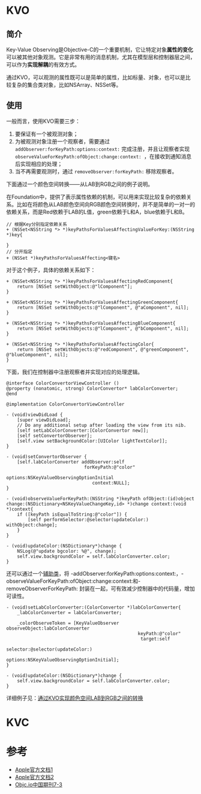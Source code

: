 # KVO
## 简介
Key-Value Observing是Objective-C的一个重要机制，它让特定对象**属性的变化**可以被其他对象观测。它是非常有用的消息机制，尤其在模型层和控制器层之间，可以作为**实现解耦**的有效方式。

通过KVO，可以观测的属性既可以是简单的属性，比如标量、对象，也可以是比较复杂的集合类对象，比如NSArray、NSSet等。

## 使用

一般而言，使用KVO需要三步：
1. 要保证有一个被观测对象；
2. 为被观测对象注册一个观察者，需要通过 `addObserver:forKeyPath:options:context:` 完成注册，并且让观察者实现`observeValueForKeyPath:ofObject:change:context: `，在接收到通知消息后实现相应的处理；
3. 当不再需要观测时，通过 `removeObserver:forKeyPath:` 移除观察者。

下面通过一个颜色空间转换——从LAB到RGB之间的例子说明。

在Foundation中，提供了表示属性依赖的机制，可以用来实现比较复杂的依赖关系。比如在将颜色从LAB颜色空间向RGB颜色空间转换时，并不是简单的一对一的依赖关系，而是Red依赖于LAB的L值，green依赖于L和A，blue依赖于L和B。

```objc
// 根据Key分别指定依赖关系
+ (NSSet<NSString *> *)keyPathsForValuesAffectingValueForKey:(NSString *)key{
    
}
// 分开指定
+ (NSSet *)keyPathsForValuesAffecting<键名>
```

对于这个例子，具体的依赖关系如下：

```objc
+ (NSSet<NSString *> *)keyPathsForValuesAffectingRedComponent{
    return [NSSet setWithObject:@"lComponent"];
}

+ (NSSet<NSString *> *)keyPathsForValuesAffectingGreenComponent{
    return [NSSet setWithObjects:@"lComponent", @"aComponent", nil];
}

+ (NSSet<NSString *> *)keyPathsForValuesAffectingBlueComponent{
    return [NSSet setWithObjects:@"lComponent", @"bComponent", nil];
}

+ (NSSet<NSString *> *)keyPathsForValuesAffectingColor{
    return [NSSet setWithObjects:@"redComponent", @"greenComponent", @"blueComponent", nil];
}
```

下面，我们在控制器中注册观察者并实现对应的处理逻辑。

```objc
@interface ColorConvertorViewController ()
@property (nonatomic, strong) ColorConvertor* labColorConverter;
@end

@implementation ColorConvertorViewController

- (void)viewDidLoad {
    [super viewDidLoad];
    // Do any additional setup after loading the view from its nib.
    [self setLabColorConverter:[ColorConvertor new]];
    [self setConvertorObserver];
    [self.view setBackgroundColor:[UIColor lightTextColor]];
}

- (void)setConvertorObserver {
    [self.labColorConverter addObserver:self
                             forKeyPath:@"color"
                                options:NSKeyValueObservingOptionInitial
                                context:NULL];
}

- (void)observeValueForKeyPath:(NSString *)keyPath ofObject:(id)object change:(NSDictionary<NSKeyValueChangeKey,id> *)change context:(void *)context{
    if ([keyPath isEqualToString:@"color"]) {
        [self performSelector:@selector(updateColor:) withObject:change];
    }
}

- (void)updateColor:(NSDictionary*)change {
    NSLog(@"update bgcolor: %@", change);
    self.view.backgroundColor = self.labColorConverter.color;
}
```

还可以通过一个[辅助类](https://github.com/objcio/issue-7-lab-color-space-explorer/blob/master/Lab%20Color%20Space%20Explorer/KeyValueObserver.m)，将 -addObserver:forKeyPath:options:context:，-observeValueForKeyPath:ofObject:change:context:和-removeObserverForKeyPath: 封装在一起，可有效减少控制器中的代码量，增加可读性。

```objc
- (void)setLabColorConverter:(ColorConvertor *)labColorConverter{
    _labColorConverter = labColorConverter;
    
    _colorObserveToken = [KeyValueObserver observeObject:labColorConverter
                                                 keyPath:@"color"
                                                  target:self
                                                selector:@selector(updateColor:)
                                                 options:NSKeyValueObservingOptionInitial];
}

- (void)updateColor:(NSDictionary*)change {
    self.view.backgroundColor = self.labColorConverter.color;
}
```

详细例子见：[通过KVO实现颜色空间LAB到RGB之间的转换](https://github.com/Walkerant/Study/blob/master/ios/Snippets/Snippets/KeyValue/Controller/ColorConvertorViewController.m)

# KVC

# 参考
- [Apple官方文档1](https://developer.apple.com/library/archive/documentation/Cocoa/Conceptual/KeyValueObserving/KeyValueObserving.html#//apple_ref/doc/uid/10000177-BCICJDHA)
- [Apple官方文档2](https://developer.apple.com/library/archive/documentation/Cocoa/Conceptual/KeyValueCoding/index.html#//apple_ref/doc/uid/10000107-SW1)
- [Objc.io中国期刊7-3](https://objccn.io/issue-7-3/)